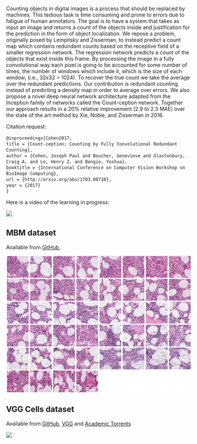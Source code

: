 
Counting objects in digital images is a process that should be replaced by machines. This tedious task is time consuming and prone to errors due to fatigue of human annotators. The goal is to have a system that takes as input an image and returns a count of the objects inside and justification for the prediction in the form of object localization. We repose a problem, originally posed by Lempitsky and Zisserman, to instead predict a count map which contains redundant counts based on the receptive field of a smaller regression network. The regression network predicts a count of the objects that exist inside this frame. By processing the image in a fully convolutional way each pixel is going to be accounted for some number of times, the number of windows which include it, which is the size of each window, (i.e., 32x32 = 1024). To recover the true count we take the average over the redundant predictions. Our contribution is redundant counting instead of predicting a density map in order to average over errors. We also propose a novel deep neural network architecture adapted from the Inception family of networks called the Count-ception network. Together our approach results in a 20% relative improvement (2.9 to 2.3 MAE) over the state of the art method by Xie, Noble, and Zisserman in 2016.


Citation request:
```
@inproceedings{Cohen2017,
title = {Count-ception: Counting by Fully Convolutional Redundant Counting},
author = {Cohen, Joseph Paul and Boucher, Genevieve and Glastonbury, Craig A. and Lo, Henry Z. and Bengio, Yoshua},
booktitle = {International Conference on Computer Vision Workshop on BioImage Computing},
url = {http://arxiv.org/abs/1703.08710},
year = {2017}
}
```


Here is a video of the learning in progress:

[![](http://img.youtube.com/vi/ej5bj0mlQq8/0.jpg)](https://www.youtube.com/watch?v=ej5bj0mlQq8)


## MBM dataset

Available from [GitHub](MBM_data.zip), 

![](MBM-data-overview.png)


## VGG Cells dataset

Available from [GitHub](cells.zip), [VGG](http://www.robots.ox.ac.uk/~vgg/research/counting/cells.zip) and [Academic Torrents](http://academictorrents.com/details/b32305598175bb8e03c5f350e962d772a910641c)

![](cells-vgg-overview.png)
